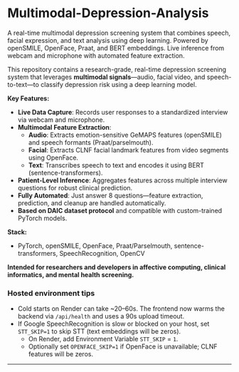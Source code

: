 # Multimodal-Depression-Analysis
A real-time multimodal depression screening system that combines speech, facial expression, and text analysis using deep learning. Powered by openSMILE, OpenFace, Praat, and BERT embeddings. Live inference from webcam and microphone with automated feature extraction.


This repository contains a research-grade, real-time depression screening system that leverages **multimodal signals**—audio, facial video, and speech-to-text—to classify depression risk using a deep learning model.

**Key Features:**
- **Live Data Capture**: Records user responses to a standardized interview via webcam and microphone.
- **Multimodal Feature Extraction**:
  - **Audio**: Extracts emotion-sensitive GeMAPS features (openSMILE) and speech formants (Praat/parselmouth).
  - **Facial**: Extracts CLNF facial landmark features from video segments using OpenFace.
  - **Text**: Transcribes speech to text and encodes it using BERT (sentence-transformers).
- **Patient-Level Inference**: Aggregates features across multiple interview questions for robust clinical prediction.
- **Fully Automated**: Just answer 8 questions—feature extraction, prediction, and cleanup are handled automatically.
- **Based on DAIC dataset protocol** and compatible with custom-trained PyTorch models.

**Stack:**
- PyTorch, openSMILE, OpenFace, Praat/Parselmouth, sentence-transformers, SpeechRecognition, OpenCV

**Intended for researchers and developers in affective computing, clinical informatics, and mental health screening.**
### Hosted environment tips
- Cold starts on Render can take ~20–60s. The frontend now warms the backend via `/api/health` and uses a 90s upload timeout.
- If Google SpeechRecognition is slow or blocked on your host, set `STT_SKIP=1` to skip STT (text embeddings will be zeros).
  - On Render, add Environment Variable `STT_SKIP` = `1`.
  - Optionally set `OPENFACE_SKIP=1` if OpenFace is unavailable; CLNF features will be zeros.

---


